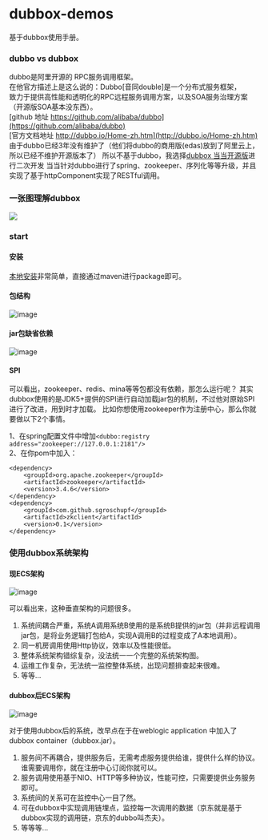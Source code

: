 # dubbox-demos
基于dubbox使用手册。

### dubbo vs dubbox
dubbo是阿里开源的 RPC服务调用框架。</br>
在他官方描述上是这么说的：Dubbo[音同double]是一个分布式服务框架，</br>
致力于提供高性能和透明化的RPC远程服务调用方案，以及SOA服务治理方案（开源版SOA基本没东西）。</br>
[github 地址 https://github.com/alibaba/dubbo](https://github.com/alibaba/dubbo)</br>
[官方文档地址 http://dubbo.io/Home-zh.htm](http://dubbo.io/Home-zh.htm)</br>
由于dubbo已经3年没有维护了（他们将dubbo的商用版(edas)放到了阿里云上，所以已经不维护开源版本了）
所以不基于dubbo，我选择[dubbox 当当开源版](https://github.com/dangdangdotcom/dubbox)进行二次开发
当当针对dubbo进行了spring、zookeeper、序列化等等升级，并且实现了基于httpComponent实现了RESTful调用。
    
### 一张图理解dubbox
![](http://dubbo.io/dubbo-architecture.jpg-version=1&modificationDate=1330892870000.jpg)</br>

### start
#### 安装
[本地安装](http://dangdangdotcom.github.io/dubbox/demo.html)非常简单，直接通过maven进行package即可。  
#### 包结构  
![image](https://cloud.githubusercontent.com/assets/3062921/9924343/158a917c-5d31-11e5-8730-632b1c88ed1e.png)  
#### jar包缺省依赖  
![image](https://cloud.githubusercontent.com/assets/3062921/9924381/7eee2516-5d31-11e5-9d49-b72e5295e716.png)  
#### SPI
可以看出，zookeeper、redis、mina等等包都没有依赖，那怎么运行呢？
其实dubbox使用的是JDK5+提供的SPI进行自动加载jar包的机制，不过他对原始SPI进行了改进，用到时才加载。
比如你想使用zookeeper作为注册中心，那么你就要做以下2个事情。

1、在spring配置文件中增加`<dubbo:registry address="zookeeper://127.0.0.1:2181"/>`  
2、在你pom中加入：</br>

    <dependency>
        <groupId>org.apache.zookeeper</groupId>
        <artifactId>zookeeper</artifactId>
        <version>3.4.6</version>
    </dependency>
    <dependency>
        <groupId>com.github.sgroschupf</groupId>
        <artifactId>zkclient</artifactId>
        <version>0.1</version>
    </dependency>

### 使用dubbox系统架构
#### 现ECS架构
![image](https://cloud.githubusercontent.com/assets/3062921/9926905/43cf804a-5d4c-11e5-8af3-22488a868d84.png)

可以看出来，这种垂直架构的问题很多。


1. 系统间耦合严重，系统A调用系统B使用的是系统B提供的jar包（并非远程调用jar包，是将业务逻辑打包给A，实现A调用B的过程变成了A本地调用）。
2. 同一机房调用使用Http协议，效率以及性能很低。
3. 整体系统架构错综复杂，没法统一一个完整的系统架构图。
4. 运维工作复杂，无法统一监控整体系统，出现问题排查起来很难。
5. 等等...

#### dubbox后ECS架构
![image](https://cloud.githubusercontent.com/assets/3062921/9927786/f2ea25c4-5d53-11e5-90d8-afcb4a16362d.png)

对于使用dubbox后的系统，改早点在于在weblogic application 中加入了dubbox container（dubbox.jar）。

1. 服务间不再耦合，提供服务后，无需考虑服务提供给谁，提供什么样的协议。谁需要调用你，就在注册中心订阅你就可以。
2. 服务调用使用基于NIO、HTTP等多种协议，性能可控，只需要提供业务服务即可。
3. 系统间的关系可在监控中心一目了然。
4. 可在dubbox中实现调用链埋点，监控每一次调用的数据（京东就是基于dubbox实现的调用链，京东的dubbo叫杰夫）。
5. 等等等...
